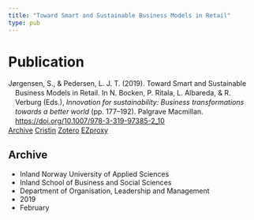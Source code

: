 ```yaml
---
title: "Toward Smart and Sustainable Business Models in Retail"
type: pub
---
```

<h1>Publication</h1>
<article id="csl-bib-container-4DV7KNP4" class="csl-bib-container">
  <div class="csl-bib-body" style="line-height: 1.35; padding-left: 1em; text-indent:-1em;">
  <div class="csl-entry">J&#xF8;rgensen, S., &amp; Pedersen, L. J. T. (2019). Toward Smart and Sustainable Business Models in Retail. In N. Bocken, P. Ritala, L. Albareda, &amp; R. Verburg (Eds.), <i>Innovation for sustainability: Business transformations towards a better world</i> (pp. 177&#x2013;192). Palgrave Macmillan. <a href="https://doi.org/10.1007/978-3-319-97385-2_10">https://doi.org/10.1007/978-3-319-97385-2_10</a></div>
</div>
  <div class="csl-bib-buttons">
    <a href="#taxonomy-article-4DV7KNP4" class="csl-bib-button">Archive</a>
    <a href="https://app.cristin.no/results/show.jsf?id=1680634" alt="Cristin URL" class="csl-bib-button">Cristin</a>
    <a href="http://zotero.org/groups/5022929/items/4DV7KNP4" alt="Zotero URL" class="csl-bib-button">Zotero</a>
    <a href="http://ezproxy.inn.no/login?url=https://doi.org/10.1007/978-3-319-97385-2_10" class="csl-bib-button">EZproxy</a>
  </div>
  <div id="csl-bib-meta-container-4DV7KNP4"></div>
</article>
<div id="csl-bib-meta-4DV7KNP4" class="csl-bib-meta">
  <article id="taxonomy-article-4DV7KNP4" class="taxonomy-article">
    <h1>Archive</h1>
    <ul>
      <li>Inland Norway University of Applied Sciences</li>
      <li>Inland School of Business and Social Sciences</li>
      <li>Department of Organisation, Leadership and Management</li>
      <li>2019</li>
      <li>February</li>
    </ul>
  </article>
</div>
